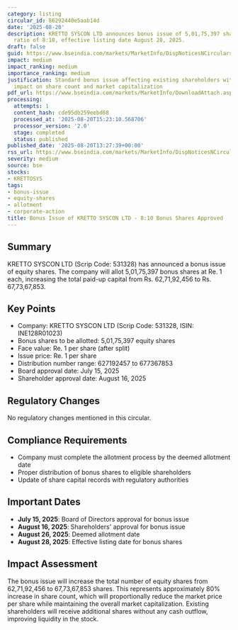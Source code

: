 ```yaml
---
category: listing
circular_id: 86292440e5aab14d
date: '2025-08-20'
description: KRETTO SYSCON LTD announces bonus issue of 5,01,75,397 shares in the
  ratio of 8:10, effective listing date August 28, 2025.
draft: false
guid: https://www.bseindia.com/markets/MarketInfo/DispNoticesNCirculars.aspx?Noticeid={BAAC5228-75BF-40B8-99E2-C959CA8A0CF5}&noticeno=20250820-49&dt=08/20/2025&icount=49&totcount=53&flag=0
impact: medium
impact_ranking: medium
importance_ranking: medium
justification: Standard bonus issue affecting existing shareholders with moderate
  impact on share count and market capitalization
pdf_url: https://www.bseindia.com/markets/MarketInfo/DownloadAttach.aspx?id=20250820-49&attachedId=276ca33e-49b1-4a0a-9639-7a5f952b8591
processing:
  attempts: 1
  content_hash: cde95db259eebd68
  processed_at: '2025-08-20T15:23:10.568706'
  processor_version: '2.0'
  stage: completed
  status: published
published_date: '2025-08-20T13:27:39+00:00'
rss_url: https://www.bseindia.com/markets/MarketInfo/DispNoticesNCirculars.aspx?Noticeid={BAAC5228-75BF-40B8-99E2-C959CA8A0CF5}&noticeno=20250820-49&dt=08/20/2025&icount=49&totcount=53&flag=0
severity: medium
source: bse
stocks:
- KRETTOSYS
tags:
- bonus-issue
- equity-shares
- allotment
- corporate-action
title: Bonus Issue of KRETTO SYSCON LTD - 8:10 Bonus Shares Approved
---
```


## Summary

KRETTO SYSCON LTD (Scrip Code: 531328) has announced a bonus issue of equity shares. The company will allot 5,01,75,397 bonus shares at Re. 1 each, increasing the total paid-up capital from Rs. 62,71,92,456 to Rs. 67,73,67,853.

## Key Points

- Company: KRETTO SYSCON LTD (Scrip Code: 531328, ISIN: INE128R01023)
- Bonus shares to be allotted: 5,01,75,397 equity shares
- Face value: Re. 1 per share (after split)
- Issue price: Re. 1 per share
- Distribution number range: 627192457 to 677367853
- Board approval date: July 15, 2025
- Shareholder approval date: August 16, 2025

## Regulatory Changes

No regulatory changes mentioned in this circular.

## Compliance Requirements

- Company must complete the allotment process by the deemed allotment date
- Proper distribution of bonus shares to eligible shareholders
- Update of share capital records with regulatory authorities

## Important Dates

- **July 15, 2025**: Board of Directors approval for bonus issue
- **August 16, 2025**: Shareholders' approval for bonus issue
- **August 26, 2025**: Deemed allotment date
- **August 28, 2025**: Effective listing date for bonus shares

## Impact Assessment

The bonus issue will increase the total number of equity shares from 62,71,92,456 to 67,73,67,853 shares. This represents approximately 80% increase in share count, which will proportionally reduce the market price per share while maintaining the overall market capitalization. Existing shareholders will receive additional shares without any cash outflow, improving liquidity in the stock.